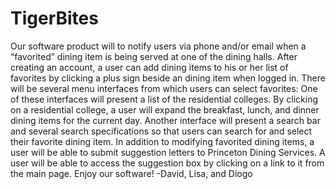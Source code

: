 TigerBites
==========
Our software product will to notify users via phone and/or email when a “favorited” dining item is being served at one of the dining halls.  After creating an account, a user can add dining items to his or her list of favorites by clicking a plus sign beside an dining item when logged in.  There will be several menu interfaces from which users can select favorites:
One of these interfaces will present a list of the residential colleges.  By clicking on a residential college, a user will expand the breakfast, lunch, and dinner dining items for the current day.
Another interface will present a search bar and several search specifications so that users can search for and select their favorite dining item.
In addition to modifying favorited dining items, a user will be able to submit suggestion letters to Princeton Dining Services.  A user will be able to access the suggestion box by clicking on a link to it from the main page. Enjoy our software! -David, Lisa, and Diogo
